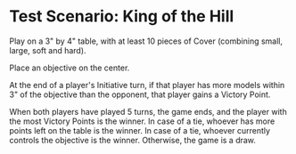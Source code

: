 # Test Scenario: King of the Hill

Play on a 3" by 4" table, with at least 10 pieces of Cover (combining small, large, soft and hard).

Place an objective on the center.

At the end of a player's Initiative turn, if that player has more models within 3" of the objective than the opponent, that player gains a Victory Point.

When both players have played 5 turns, the game ends, and the player with the most Victory Points is the winner. In case of a tie, whoever has more points left on the table is the winner. In case of a tie, whoever currently controls the objective is the winner. Otherwise, the game is a draw.

